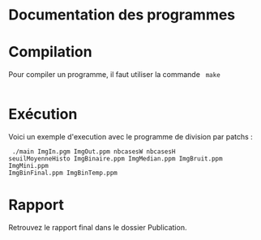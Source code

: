 
# Documentation des programmes

# Compilation

Pour compiler un programme, il faut utiliser la commande <code> make <nom du programme> </code>

# Exécution 

Voici un exemple d'execution avec le programme de division par patchs :

<code> ./main ImgIn.pgm ImgOut.ppm  nbcasesW nbcasesH seuilMoyenneHisto ImgBinaire.ppm ImgMedian.ppm ImgBruit.ppm ImgMini.ppm ImgBinFinal.ppm ImgBinTemp.ppm </code>

# Rapport 

Retrouvez le rapport final dans le dossier Publication.

